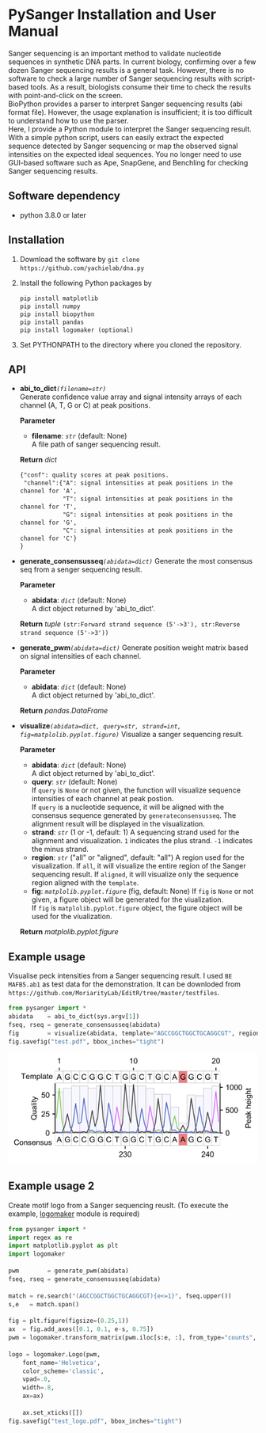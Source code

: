 # PySanger Installation and User Manual
Sanger sequencing is an important method to validate nucleotide sequences in synthetic DNA parts.  In current biology, confirming over a few dozen Sanger sequencing results is a general task. However, there is no software to check a large number of Sanger sequencing results with script-based tools. As a result, biologists consume their time to check the results with point-and-click on the screen.  
BioPython provides a parser to interpret Sanger sequencing results (abi format file). However, the usage explanation is insufficient; it is too difficult to understand how to use the parser.  
Here, I provide a Python module to interpret the Sanger sequencing result. With a simple python script, users can easily extract the expected sequence detected by Sanger sequencing or map the observed signal intensities on the expected ideal sequences. You no longer need to use GUI-based software such as Ape, SnapGene, and Benchling for checking Sanger sequencing results.  

## Software dependency
- python 3.8.0 or later

## Installation
1.  Download the software by  ````git clone https://github.com/yachielab/dna.py ````
2.  Install the following Python packages by  
	
	```
	pip install matplotlib
	pip install numpy
	pip install biopython
	pip install pandas
	pip install logomaker (optional) 
	```

3.  Set PYTHONPATH to the directory where you cloned the repository.

## API
- **abi_to_dict**_`(filename=str)`_  
	Generate confidence value array and signal intensity arrays of each channel (A, T, G or C) at peak positions. 
	
	**Parameter**
	
	- **filename**: *`str`*  (default: None)  
	A file path of sanger sequencing result.   
	
	**Return**
	_dict_
	``` 
	{"conf": quality scores at peak positions.
	 "channel":{"A": signal intensities at peak positions in the channel for 'A',
	            "T": signal intensities at peak positions in the channel for 'T',
	            "G": signal intensities at peak positions in the channel for 'G',
	            "C": signal intensities at peak positions in the channel for 'C'}
	}
	```

- **generate_consensusseq**_`(abidata=dict)`_
	Generate the most consensus seq from a senger sequencing result.  

	**Parameter**
	
	- **abidata**: *`dict`*  (default: None)  
	A dict object returned by 'abi_to_dict'.   
	
	**Return**
	_tuple_
	`(str:Forward strand sequence (5'->3'), str:Reverse strand sequence (5'->3'))` 

- **generate_pwm**_`(abidata=dict)`_
	Generate position weight matrix based on signal intensities of each channel.   
	
	**Parameter**
	
	- **abidata**: *`dict`*  (default: None)  
	A dict object returned by 'abi_to_dict'.   

	**Return**
	_pandas.DataFrame_

- **visualize**_`(abidata=dict, query=str, strand=int, fig=matplolib.pyplot.figure)`_ 
	Visualize a sanger sequencing result. 
	
	**Parameter**  	
	
	- **abidata**: *`dict`*  (default: None)  
	A dict object returned by 'abi_to_dict'.   
	- **query**: *`str`*  (default: None)  
	If `query` is `None` or not given, the function will visualize sequence intensities of each channel at peak postion.   
	If `query` is a nucleotide sequence, it will be aligned with the consensus sequence generated by `generateconsensusseq`. The alignment result will be displayed in the visualization. 
	- **strand**: *`str`* (1 or -1, default: 1) 
	A sequencing strand used for the alignment and visualization. `1` indicates the plus strand. `-1` indicates the minus strand. 
	- **region**: *`str`* ("all" or "aligned", default: "all")
	A region used for the visualization. If `all`, it will visualize the entire region of the Sanger sequencing result. If `aligned`, it will visualize only the sequence region aligned with the `template`.
	- **fig**: *`matplolib.pyplot.figure`* (fig, default: None)
	If `fig` is `None` or not given, a figure object will be generated for the viualization.   
 	If `fig` is `matplolib.pyplot.figure` object, the figure object will be used for the viualization.
	
	**Return**
	_matplolib.pyplot.figure_


## Example usage 
Visualise peck intensities from a Sanger sequencing result. I used `BE MAFB5.ab1` as test data for the demonstration. It can be downloded from `https://github.com/MoriarityLab/EditR/tree/master/testfiles`.   


```python
from pysanger import * 
abidata    = abi_to_dict(sys.argv[1])  
fseq, rseq = generate_consensusseq(abidata)  
fig        = visualize(abidata, template="AGCCGGCTGGCTGCAGGCGT", region="aligned") 
fig.savefig("test.pdf", bbox_inches="tight") 
```

![test.pdf](test.png)

## Example usage 2
Create motif logo from a Sanger sequencing reuslt. (To execute the example, [logomaker](https://logomaker.readthedocs.io/en/latest/) module is required) 

```python
from pysanger import *
import regex as re 
import matplotlib.pyplot as plt 
import logomaker

pwm        = generate_pwm(abidata) 
fseq, rseq = generate_consensusseq(abidata) 

match = re.search("(AGCCGGCTGGCTGCAGGCGT){e<=1}", fseq.upper())
s,e   = match.span()

fig = plt.figure(figsize=(0.25,1))
ax  = fig.add_axes([0.1, 0.1, e-s, 0.75])
pwm = logomaker.transform_matrix(pwm.iloc[s:e, :], from_type="counts", to_type="probability")

logo = logomaker.Logo(pwm,
    font_name='Helvetica',
    color_scheme='classic',
    vpad=.0,
    width=.8,
    ax=ax)

    ax.set_xticks([]) 
fig.savefig("test_logo.pdf", bbox_inches="tight") 
```

